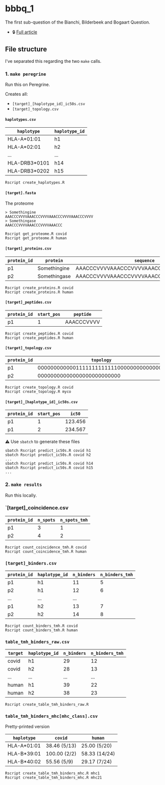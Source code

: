 # bbbq_1

The first sub-question of the Bianchi, Bilderbeek and Bogaart Question.

 * :lock: [Full article](https://github.com/richelbilderbeek/bbbq_article)

## File structure

I've separated this regarding the two `make` calls.

### 1. `make peregrine`

Run this on Peregrine.

Creates all:

 * `[target]_[haplotype_id]_ic50s.csv`
 * `[target]_topology.csv`

#### `haplotypes.csv`

`haplotype`  |`haplotype_id`
-------------|--------------
HLA-A*01:01  |h1
HLA-A*02:01  |h2
...          |...
HLA-DRB3*0101|h14
HLA-DRB3*0202|h15

```
Rscript create_haplotypes.R
```

#### `[target].fasta`

The proteome

```
> Somethingine
AAACCCVVVVAAACCCVVVVAAACCCVVVVAAACCCVVVV
> Somethingase
AAACCCVVVVAAACCCVVVVAAACCC
```

```
Rscript get_proteome.R covid
Rscript get_proteome.R human
```

#### `[target]_proteins.csv`

`protein_id`|`protein`     |`sequence`
------------|--------------|----------------------------------------
p1          |Somethingine  |AAACCCVVVVAAACCCVVVVAAACCCVVVVAAACCCVVVV
p2          |Somethingase  |AAACCCVVVVAAACCCVVVVAAACCC

```
Rscript create_proteins.R covid
Rscript create_proteins.R human
```

#### `[target]_peptides.csv`

`protein_id`|`start_pos` |`peptide`
------------|------------|------------
p1          |1           |AAACCCVVVV

```
Rscript create_peptides.R covid
Rscript create_peptides.R human
```

#### `[target]_topology.csv`

`protein_id`|`topology`
------------|----------------------------------------
p1          |0000000000001111111111111000000000000000
p2          |00000000000000000000000000

```
Rscript create_topology.R covid
Rscript create_topology.R myco
```

#### `[target]_[haplotype_id]_ic50s.csv`

`protein_id`|`start_pos` |`ic50`
------------|------------|----------
p1          |1           |123.456
p1          |2           |234.567

:warning: Use `sbatch` to generate these files

```
sbatch Rscript predict_ic50s.R covid h1
sbatch Rscript predict_ic50s.R covid h2
...
sbatch Rscript predict_ic50s.R covid h14
sbatch Rscript predict_ic50s.R covid h15
...
```

### 2. `make results`

Run this locally.

### `[target]_coincidence.csv

`protein_id`|`n_spots`|`n_spots_tmh`
------------|---------|-------------
p1          |3        |1
p2          |4        |2

```
Rscript count_coincidence_tmh.R covid
Rscript count_coincidence_tmh.R human
```

### `[target]_binders.csv`

`protein_id`|`haplotype_id`|`n_binders`|`n_binders_tmh`
------------|--------------|-----------|---------------
p1          |h1            |11         |5
p2          |h1            |12         |6
...         |...           |...        |
p1          |h2            |13         |7
p2          |h2            |14         |8

```
Rscript count_binders_tmh.R covid
Rscript count_binders_tmh.R human
```

### `table_tmh_binders_raw.csv`

`target`|`haplotype_id`|`n_binders`|`n_binders_tmh`
--------|--------------|-----------|---------------
covid   |h1            |29         |12
covid   |h2            |28         |13
...     |...           |...        |...
human   |h1            |39         |22
human   |h2            |38         |23

```
Rscript create_table_tmh_binders_raw.R
```

### `table_tmh_binders_mhc[mhc_class].csv`

Pretty-printed version

`haplotype`|`covid`      |`human`
-----------|-------------|-------------
HLA-A*01:01| 38.46 (5/13)| 25.00 (5/20)
HLA-B*39:01| 100.00 (2/2)|58.33 (14/24)
HLA-B*40:02|  55.56 (5/9)| 29.17 (7/24)

```
Rscript create_table_tmh_binders_mhc.R mhc1
Rscript create_table_tmh_binders_mhc.R mhc21
```

